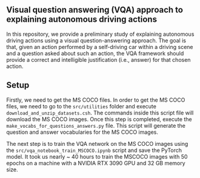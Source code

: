 ## Visual question answering (VQA) approach to explaining autonomous driving actions

In this repository, we provide a preliminary study of explaining autonomous driving actions using a visual question-answering approach. The goal is that, given an action performed by a self-driving car within a driving scene and a question asked about such an action, the VQA framework should provide a correct and intelligible justification (i.e., answer) for that chosen action.  

## Setup

Firstly, we need to get the MS COCO files. In order to get the MS COCO files, we need to go to  the ```src/utilities``` folder and execute ``` download_and_unzip_datasets.csh ```. The commands inside this script file will download the MS COCO images. Once this step is completed,  execute the ```make_vocabs_for_questions_answers.py``` file. This script will generate the question and answer vocabularies for the MS COCO images.

The next step is to train the VQA network on the MS COCO images using the ```src/vqa_notebook_train_MSCOCO.ipynb``` script and save the PyTorch model. It took us nearly ~ 40 hours to train the MSCOCO images with 50 epochs on a machine with a NVIDIA RTX 3090 GPU and 32 GB memory size.   
